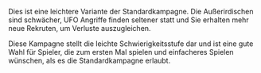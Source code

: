 Dies ist eine leichtere Variante der Standardkampagne. Die
Außerirdischen sind schwächer, UFO Angriffe finden seltener statt und
Sie erhalten mehr neue Rekruten, um Verluste auszugleichen.

Diese Kampagne stellt die leichte Schwierigkeitsstufe dar und ist eine
gute Wahl für Spieler, die zum ersten Mal spielen und einfacheres
Spielen wünschen, als es die Standardkampagne erlaubt.